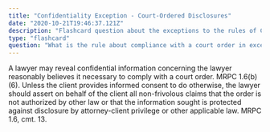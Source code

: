 ```yaml
---
title: "Confidentiality Exception - Court-Ordered Disclosures"
date: "2020-10-21T19:46:37.121Z"
description: "Flashcard question about the exceptions to the rules of Confidentiality."
type: "flashcard"
question: "What is the rule about compliance with a court order in exception of the rules of confidentiality?"
---
```


A lawyer may reveal confidential information concerning the lawyer reasonably believes it necessary to comply with a court order. MRPC 1.6(b)(6). Unless the client provides informed consent to do otherwise, the lawyer should assert on behalf of the client all non-frivolous claims that the order is not authorized by other law or that the information sought is protected against disclosure by attorney-client privilege or other applicable law. MRPC 1.6, cmt. 13.
